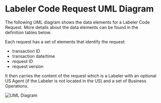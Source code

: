 # Labeler Code Request UML Diagram
The following UML diagram shows the data elements for a Labeler Code Request.  More details about the data elements can be found in the definition tables below.

Each request has a set of elements that identify the request:
* transaction ID
* transaction date/time
* request ID
* request version

It then carries the content of the request which is a Labeler with an optional US Agent (if the Labeler is not located in the US) and a set of Business Operations.

![UML Diagram](LabelerCodeRequestLogicalModel.png)